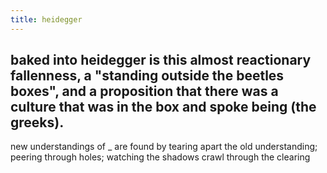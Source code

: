 ```yaml
---
title: heidegger
---
```


## baked into heidegger is this almost reactionary fallenness, a "standing outside the beetles boxes", and a proposition that there was a culture that was in the box and spoke being (the greeks).

new understandings of _ are found by tearing apart the old understanding; peering through holes; watching the shadows crawl through the clearing
